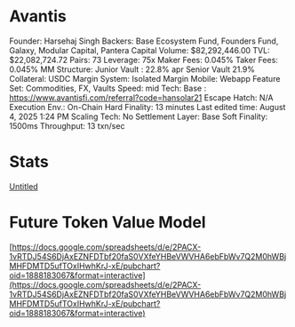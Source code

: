 # Avantis

Founder: Harsehaj Singh
Backers: Base Ecosystem Fund, Founders Fund, Galaxy, Modular Capital, Pantera Capital
Volume: $82,292,446.00
TVL: $22,082,724.72
Pairs: 73
Leverage: 75x
Maker Fees: 0.045%
Taker Fees: 0.045%
MM Structure: Junior Vault : 22.8% apr Senior Vault 21.9%
Collateral: USDC
Margin System: Isolated Margin
Mobile: Webapp
Feature Set: Commodities, FX, Vaults
Speed: mid
Tech: Base
: https://www.avantisfi.com/referral?code=hansolar21
Escape Hatch: N/A
Execution Env.: On-Chain
Hard Finality: 13 minutes
Last edited time: August 4, 2025 1:24 PM
Scaling Tech: No
Settlement Layer: Base
Soft Finality: 1500ms
Throughput: 13 txn/sec

# Stats

[Untitled](Avantis%202450ef85b7588113904dcb4faa62d141/Untitled%202450ef85b7588142bbf3cefdca99331c.csv)

# Future Token Value Model

[https://docs.google.com/spreadsheets/d/e/2PACX-1vRTDJ54S6DjAxEZNFDTbf20faS0VXfeYHBeVWVHA6ebFbWv7Q2M0hWBjMHFDMTD5ufTOxIHwhKrJ-xE/pubchart?oid=1888183067&format=interactive](https://docs.google.com/spreadsheets/d/e/2PACX-1vRTDJ54S6DjAxEZNFDTbf20faS0VXfeYHBeVWVHA6ebFbWv7Q2M0hWBjMHFDMTD5ufTOxIHwhKrJ-xE/pubchart?oid=1888183067&format=interactive)